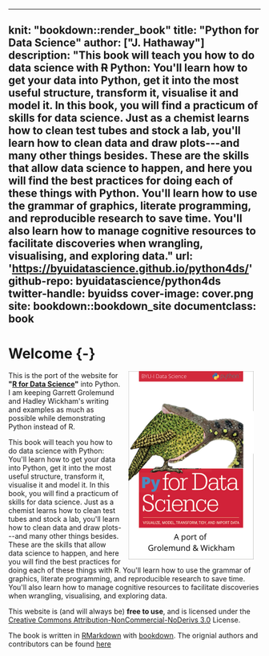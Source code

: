 
---
knit: "bookdown::render_book"
title: "Python for Data Science"
author: ["J. Hathaway"]
description: "This book will teach you how to do data science with ~~R~~ Python: You'll learn how to get your data into Python, get it into the most useful structure, transform it, visualise it and model it. In this book, you will find a practicum of skills for data science. Just as a chemist learns how to clean test tubes and stock a lab, you'll learn how to clean data and draw plots---and many other things besides. These are the skills that allow data science to happen, and here you will find the best practices for doing each of these things with Python. You'll learn how to use the grammar of graphics, literate programming, and reproducible research to save time. You'll also learn how to manage cognitive resources to facilitate discoveries when wrangling, visualising, and exploring data."
url: 'https://byuidatascience.github.io/python4ds/'
github-repo: byuidatascience/python4ds
twitter-handle: byuidss
cover-image: cover.png
site: bookdown::bookdown_site
documentclass: book
---

# Welcome {-} 

<a href="http://amzn.to/2aHLAQ1"><img src="cover.png" width="250" height="375" alt="Cover image" align="right" style="margin: 0 1em 0 1em" /></a> This is the port of the website for __"[R for Data Science](https://r4ds.had.co.nz/index.html)"__ into Python. I am keeping Garrett Grolemund and Hadley Wickham's writing and examples as much as possible while demonstrating Python instead of R.

This book will teach you how to do data science with Python: You'll learn how to get your data into Python, get it into the most useful structure, transform it, visualise it and model it. In this book, you will find a practicum of skills for data science. Just as a chemist learns how to clean test tubes and stock a lab, you'll learn how to clean data and draw plots---and many other things besides. These are the skills that allow data science to happen, and here you will find the best practices for doing each of these things with R. You'll learn how to use the grammar of graphics, literate programming, and reproducible research to save time. You'll also learn how to manage cognitive resources to facilitate discoveries when wrangling, visualising, and exploring data. 

This website is (and will always be) __free to use__, and is licensed under the [Creative Commons Attribution-NonCommercial-NoDerivs 3.0](http://creativecommons.org/licenses/by-nc-nd/3.0/us/) License.  

The book is written in [RMarkdown](https://rmarkdown.rstudio.com) with [bookdown](https://bookdown.org). The orignial authors and contributors can be found [here](https://r4ds.had.co.nz/index.html)

